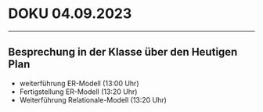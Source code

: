 # DOKU 04.09.2023

___

## Besprechung in der Klasse über den Heutigen Plan

- weiterführung ER-Modell (13:00 Uhr)
- Fertigstellung ER-Modell (13:20 Uhr)
- Weiterführung Relationale-Modell (13:20 Uhr)
  